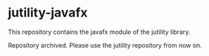 jutility-javafx
===============

This repository contains the javafx module of the jutility library.

Repository archived. Please use the jutility repository from now on.
